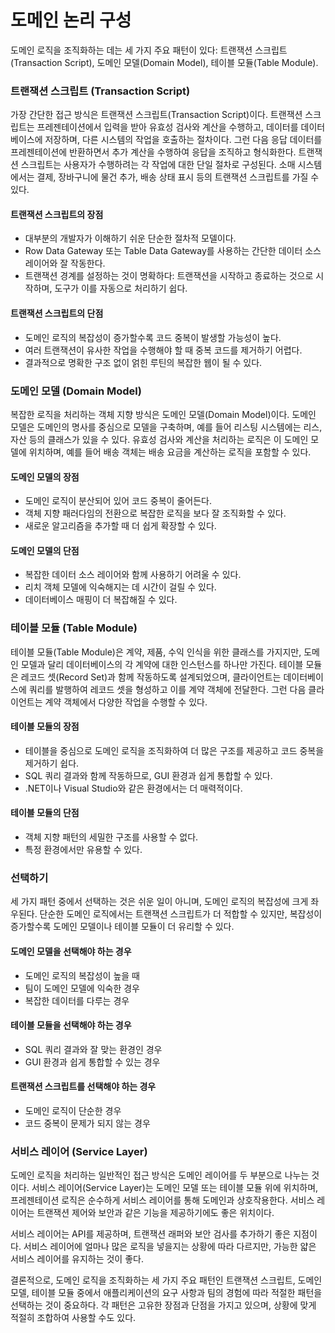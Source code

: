 # 도메인 논리 구성

도메인 로직을 조직화하는 데는 세 가지 주요 패턴이 있다: 트랜잭션 스크립트(Transaction Script), 도메인 모델(Domain Model), 테이블 모듈(Table Module).

### 트랜잭션 스크립트 (Transaction Script)

가장 간단한 접근 방식은 트랜잭션 스크립트(Transaction Script)이다. 트랜잭션 스크립트는 프레젠테이션에서 입력을 받아 유효성 검사와 계산을 수행하고, 데이터를 데이터베이스에 저장하며, 다른 시스템의 작업을 호출하는 절차이다. 그런 다음 응답 데이터를 프레젠테이션에 반환하면서 추가 계산을 수행하여 응답을 조직하고 형식화한다. 트랜잭션 스크립트는 사용자가 수행하려는 각 작업에 대한 단일 절차로 구성된다. 소매 시스템에서는 결제, 장바구니에 물건 추가, 배송 상태 표시 등의 트랜잭션 스크립트를 가질 수 있다.

#### 트랜잭션 스크립트의 장점

* 대부분의 개발자가 이해하기 쉬운 단순한 절차적 모델이다.
* Row Data Gateway 또는 Table Data Gateway를 사용하는 간단한 데이터 소스 레이어와 잘 작동한다.
* 트랜잭션 경계를 설정하는 것이 명확하다: 트랜잭션을 시작하고 종료하는 것으로 시작하며, 도구가 이를 자동으로 처리하기 쉽다.

#### 트랜잭션 스크립트의 단점

* 도메인 로직의 복잡성이 증가할수록 코드 중복이 발생할 가능성이 높다.
* 여러 트랜잭션이 유사한 작업을 수행해야 할 때 중복 코드를 제거하기 어렵다.
* 결과적으로 명확한 구조 없이 얽힌 루틴의 복잡한 웹이 될 수 있다.

### 도메인 모델 (Domain Model)

복잡한 로직을 처리하는 객체 지향 방식은 도메인 모델(Domain Model)이다. 도메인 모델은 도메인의 명사를 중심으로 모델을 구축하며, 예를 들어 리스팅 시스템에는 리스, 자산 등의 클래스가 있을 수 있다. 유효성 검사와 계산을 처리하는 로직은 이 도메인 모델에 위치하며, 예를 들어 배송 객체는 배송 요금을 계산하는 로직을 포함할 수 있다.

#### 도메인 모델의 장점

* 도메인 로직이 분산되어 있어 코드 중복이 줄어든다.
* 객체 지향 패러다임의 전환으로 복잡한 로직을 보다 잘 조직화할 수 있다.
* 새로운 알고리즘을 추가할 때 더 쉽게 확장할 수 있다.

#### 도메인 모델의 단점

* 복잡한 데이터 소스 레이어와 함께 사용하기 어려울 수 있다.
* 리치 객체 모델에 익숙해지는 데 시간이 걸릴 수 있다.
* 데이터베이스 매핑이 더 복잡해질 수 있다.

### 테이블 모듈 (Table Module)

테이블 모듈(Table Module)은 계약, 제품, 수익 인식을 위한 클래스를 가지지만, 도메인 모델과 달리 데이터베이스의 각 계약에 대한 인스턴스를 하나만 가진다. 테이블 모듈은 레코드 셋(Record Set)과 함께 작동하도록 설계되었으며, 클라이언트는 데이터베이스에 쿼리를 발행하여 레코드 셋을 형성하고 이를 계약 객체에 전달한다. 그런 다음 클라이언트는 계약 객체에서 다양한 작업을 수행할 수 있다.

#### 테이블 모듈의 장점

* 테이블을 중심으로 도메인 로직을 조직화하여 더 많은 구조를 제공하고 코드 중복을 제거하기 쉽다.
* SQL 쿼리 결과와 함께 작동하므로, GUI 환경과 쉽게 통합할 수 있다.
* .NET이나 Visual Studio와 같은 환경에서는 더 매력적이다.

#### 테이블 모듈의 단점

* 객체 지향 패턴의 세밀한 구조를 사용할 수 없다.
* 특정 환경에서만 유용할 수 있다.

### 선택하기

세 가지 패턴 중에서 선택하는 것은 쉬운 일이 아니며, 도메인 로직의 복잡성에 크게 좌우된다. 단순한 도메인 로직에서는 트랜잭션 스크립트가 더 적합할 수 있지만, 복잡성이 증가할수록 도메인 모델이나 테이블 모듈이 더 유리할 수 있다.

#### 도메인 모델을 선택해야 하는 경우

* 도메인 로직의 복잡성이 높을 때
* 팀이 도메인 모델에 익숙한 경우
* 복잡한 데이터를 다루는 경우

#### 테이블 모듈을 선택해야 하는 경우

* SQL 쿼리 결과와 잘 맞는 환경인 경우
* GUI 환경과 쉽게 통합할 수 있는 경우

#### 트랜잭션 스크립트를 선택해야 하는 경우

* 도메인 로직이 단순한 경우
* 코드 중복이 문제가 되지 않는 경우

### 서비스 레이어 (Service Layer)

도메인 로직을 처리하는 일반적인 접근 방식은 도메인 레이어를 두 부분으로 나누는 것이다. 서비스 레이어(Service Layer)는 도메인 모델 또는 테이블 모듈 위에 위치하며, 프레젠테이션 로직은 순수하게 서비스 레이어를 통해 도메인과 상호작용한다. 서비스 레이어는 트랜잭션 제어와 보안과 같은 기능을 제공하기에도 좋은 위치이다.

서비스 레이어는 API를 제공하며, 트랜잭션 래퍼와 보안 검사를 추가하기 좋은 지점이다. 서비스 레이어에 얼마나 많은 로직을 넣을지는 상황에 따라 다르지만, 가능한 얇은 서비스 레이어를 유지하는 것이 좋다.

결론적으로, 도메인 로직을 조직화하는 세 가지 주요 패턴인 트랜잭션 스크립트, 도메인 모델, 테이블 모듈 중에서 애플리케이션의 요구 사항과 팀의 경험에 따라 적절한 패턴을 선택하는 것이 중요하다. 각 패턴은 고유한 장점과 단점을 가지고 있으며, 상황에 맞게 적절히 조합하여 사용할 수도 있다.

